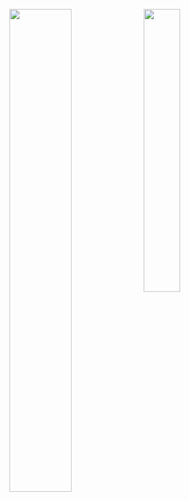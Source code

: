 <img align = "left" width = "47%" src = "https://github-readme-stats.vercel.app/api?username=Apollointhehouse&show_icons=true&theme=tokyonight"></img>
<img align = "left" width = "36%" src = "https://github-readme-stats.vercel.app/api/top-langs/?username=Apollointhehouse&theme=tokyonight"></img>
